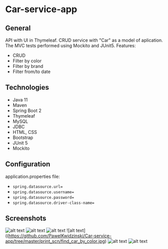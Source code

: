 # Car-service-app
## General
API with UI in Thymeleaf. CRUD service with "Car" as a model of aplication. The MVC tests performed using Mockito and JUnit5.
Features:
* CRUD
* Filter by color
* Filter by brand
* Filter from/to date
## Technologies
* Java 11
* Maven
* Spring Boot 2
* Thymeleaf
* MySQL
* JDBC
* HTML, CSS
* Bootstrap
* JUnit 5
* Mockito
## Configuration
application.properties file:
* `spring.datasource.url=`
* `spring.datasource.username=`
* `spring.datasource.password=`
* `spring.datasource.driver-class-name=`
## Screenshots
![alt text](https://github.com/PawelKwidzinski/Car-service-app/tree/master/print_scn/car_list.jpg)
![alt text](https://github.com/PawelKwidzinski/Car-service-app/tree/master/print_scn/add_new_car_validation.jpg)
![alt text](https://github.com/PawelKwidzinski/Car-service-app/tree/master/print_scn/add_new_car_date_validation.jpg)
![alt text]((https://github.com/PawelKwidzinski/Car-service-app/tree/master/print_scn/find_car_by_color.jpg)
![alt text](https://github.com/PawelKwidzinski/Car-service-app/tree/master/print_scn/car_list_by_yellow.jpg)
![alt text](https://github.com/PawelKwidzinski/Car-service-app/tree/master/print_scn/car_service_test.jpg)
